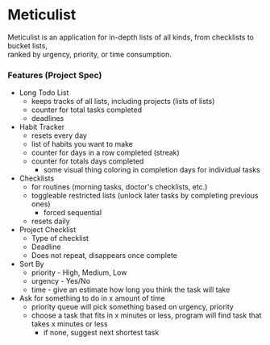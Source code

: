 # Meticulist

Meticulist is an application for in-depth lists of all kinds, from checklists to bucket lists,  
ranked by urgency, priority, or time consumption.

### Features (Project Spec)
* Long Todo List
    * keeps tracks of all lists, including projects (lists of lists)
    * counter for total tasks completed
    * deadlines
* Habit Tracker
    * resets every day
    * list of habits you want to make
    * counter for days in a row completed (streak)
    * counter for totals days completed
        * some visual thing coloring in completion days for individual tasks
* Checklists
    * for routines (morning tasks, doctor's checklists, etc.)
    * toggleable restricted lists (unlock later tasks by completing previous ones)
        * forced sequential
    * resets daily
* Project Checklist
    * Type of checklist
    * Deadline
    * Does not repeat, disappears once complete
* Sort By
    * priority - High, Medium, Low
    * urgency - Yes/No
    * time - give an estimate how long you think the task will take
* Ask for something to do in x amount of time
    * priority queue will pick something based on urgency, priority
    * choose a task that fits in x minutes or less, program will find task that takes x minutes or less
        * if none, suggest next shortest task